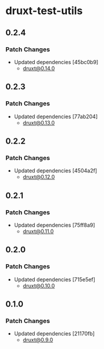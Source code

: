 # druxt-test-utils

## 0.2.4

### Patch Changes

- Updated dependencies [45bc0b9]
  - druxt@0.14.0

## 0.2.3

### Patch Changes

- Updated dependencies [77ab204]
  - druxt@0.13.0

## 0.2.2

### Patch Changes

- Updated dependencies [4504a2f]
  - druxt@0.12.0

## 0.2.1

### Patch Changes

- Updated dependencies [75ff8a9]
  - druxt@0.11.0

## 0.2.0

### Patch Changes

- Updated dependencies [715e5ef]
  - druxt@0.10.0

## 0.1.0

### Patch Changes

- Updated dependencies [21170fb]
  - druxt@0.9.0
